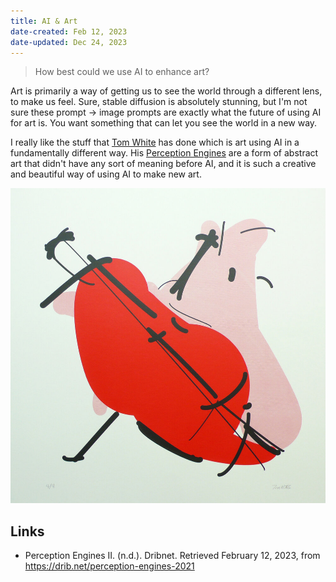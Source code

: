```yaml
---
title: AI & Art
date-created: Feb 12, 2023
date-updated: Dec 24, 2023
---
```


> How best could we use AI to enhance art?

Art is primarily a way of getting us to see the world through a different lens, to make us feel. Sure, stable diffusion is absolutely stunning, but I'm not sure these prompt -> image prompts are exactly what the future of using AI for art is. You want something that can let you see the world in a new way.

I really like the stuff that [Tom White](https://drib.net/) has done which is art using AI in a fundamentally different way. His [Perception Engines](https://drib.net/perception-engines) are a form of abstract art that didn't have any sort of meaning before AI, and it is such a creative and beautiful way of using AI to make new art.

![Perception Engine: Cello](../_assets/cello.jpeg)

## Links

- Perception Engines II. (n.d.). Dribnet. Retrieved February 12, 2023, from https://drib.net/perception-engines-2021

